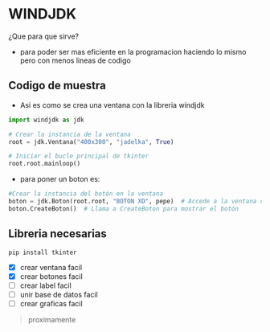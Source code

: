 # WINDJDK
¿Que para que sirve?
+ para poder ser mas eficiente en la programacion haciendo lo mismo pero con menos lineas de codigo



## Codigo de muestra
+ Asi es como se crea una ventana con la libreria windjdk

```python
import windjdk as jdk

# Crear la instancia de la ventana
root = jdk.Ventana("400x300", "jadelka", True)

# Iniciar el bucle principal de tkinter
root.root.mainloop()
```

+ para poner un boton es:
  
```python
#Crear la instancia del botón en la ventana
boton = jdk.Boton(root.root, "BOTON XD", pepe)  # Accede a la ventana con root.root
boton.CreateBoton()  # Llama a CreateBoton para mostrar el botón
```

## Libreria necesarias

```
pip install tkinter
```

- [X] crear ventana facil
- [X] crear botones facil
- [ ] crear label facil
- [ ] unir base de datos facil
- [ ] crear graficas facil

> proximamente

